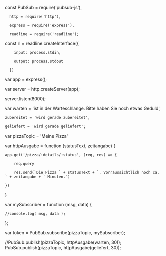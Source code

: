 const PubSub = require('pubsub-js'),

      http = require('http'),

      express = require('express'),

      readline = require('readline');

      

const rl = readline.createInterface({

        input: process.stdin,

        output: process.stdout

      })

 

var app = express();

 

var server = http.createServer(app);

server.listen(8000);

 

var warten = 'ist in der Warteschlange. Bitte haben Sie noch etwas Geduld', 

    zubereitet = 'wird gerade zubereitet',

    geliefert = 'wird gerade geliefert';

 

var pizzaTopic = 'Meine Pizza'

 

var httpAusgabe = function (statusText, zeitangabe) {

    app.get('/pizza/:details/:status', (req, res) => {

        req.query

        res.send(`Die Pizza ` + statusText + `. Vorraussichtlich noch ca. ` + zeitangabe + ` Minuten.`)

    })

}

 

var mySubscriber = function (msg, data) {

    //console.log( msg, data );

};

 

var token = PubSub.subscribe(pizzaTopic, mySubscriber);

 



 

//PubSub.publish(pizzaTopic, httpAusgabe(warten, 30));
PubSub.publish(pizzaTopic, httpAusgabe(geliefert, 30));
